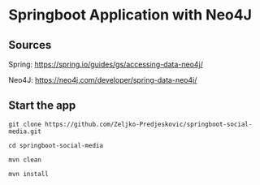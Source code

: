 # Springboot Application with Neo4J 

## Sources

Spring: https://spring.io/guides/gs/accessing-data-neo4j/

Neo4J: https://neo4j.com/developer/spring-data-neo4j/

## Start the app

    git clone https://github.com/Zeljko-Predjeskovic/springboot-social-media.git

    cd springboot-social-media

    mvn clean 

    mvn install




